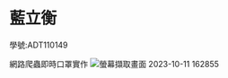 # 藍立衡
學號:ADT110149

網路爬蟲即時口罩實作
![螢幕擷取畫面 2023-10-11 162855](https://github.com/adt110149/web_crawl/assets/102510722/a8ac84dc-88d4-4c42-b65a-dae06b462007)
